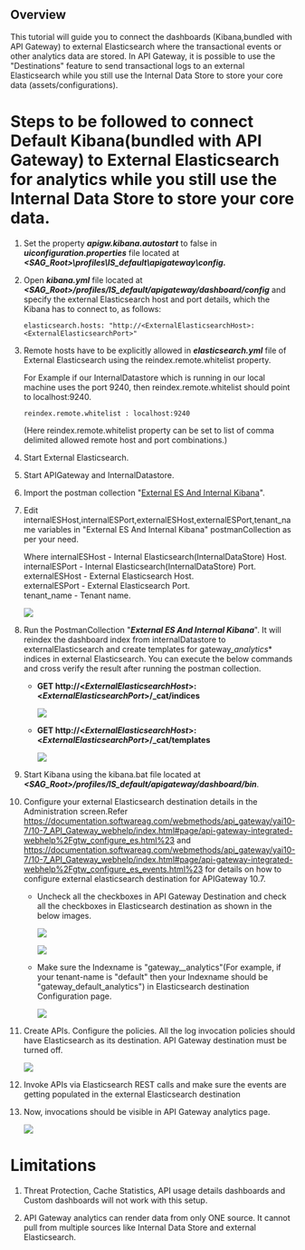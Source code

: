 Overview
--------

This tutorial will guide you to connect the dashboards (Kibana,bundled with API Gateway) to external Elasticsearch where the transactional events or other analytics data are stored. In API Gateway, it is possible to use the "Destinations" feature to send transactional logs to an external Elasticsearch while you still use the Internal Data Store to store your core data (assets/configurations). 

Steps to be followed to connect Default Kibana(bundled with API Gateway) to External Elasticsearch for analytics while you still use the Internal Data Store to store your core data.
======================================================================================================================================================================================
1.  Set the property ***apigw.kibana.autostart*** to false in ***uiconfiguration.properties*** file located at ***<SAG_Root>\profiles\IS_default\apigateway\config\.***
2.  Open ***kibana.yml*** file located at ***<SAG_Root>/profiles/IS_default/apigateway/dashboard/config*** and specify the external Elasticsearch host and port details, which the Kibana has to connect to, as follows:
    ```
    elasticsearch.hosts: "http://<ExternalElasticsearchHost>:<ExternalElasticsearchPort>"
    ```
3.  Remote hosts have to be explicitly allowed in ***elasticsearch.yml*** file of External Elasticsearch using the reindex.remote.whitelist property.
   
    For Example if our InternalDatastore which is running in our local machine uses the port 9240, then reindex.remote.whitelist should point to localhost:9240.
    ```
    reindex.remote.whitelist : localhost:9240
    ``` 
    (Here reindex.remote.whitelist property can be set to list of comma delimited allowed remote host and port combinations.)
4.  Start External Elasticsearch.
5.  Start APIGateway and InternalDatastore.
6.  Import the postman collection "[External ES And Internal Kibana](attachments/External_Es_And_Internal_Kibana.json)".
7.  Edit internalESHost,internalESPort,externalESHost,externalESPort,tenant_name variables in "External ES And Internal Kibana" postmanCollection as per your need.
    
    Where internalESHost - Internal Elasticsearch(InternalDataStore) Host. <br />
          internalESPort - Internal Elasticsearch(InternalDataStore) Port. <br />
          externalESHost - External Elasticsearch Host. <br />
          externalESPort - External Elasticsearch Port. <br />
          tenant_name - Tenant name. <br />

    ![](attachments/editPostmanCollection.png)

8.  Run the PostmanCollection "***External ES And Internal Kibana***". It will reindex the dashboard index from internalDatastore to externalElasticsearch and create templates for gateway_<tenant-name>_analytics_* indices in
    external Elasticsearch. 
    You can execute the below commands and cross verify the result after running the postman collection.
    
    -   **GET http://<_ExternalElasticsearchHost_>:<_ExternalElasticsearchPort_>/_cat/indices**
        
        ![](attachments/catIndices.png)
        
    -  **GET http://<_ExternalElasticsearchHost_>:<_ExternalElasticsearchPort_>/_cat/templates**
    
        ![](attachments/catTemplates.png)
        
10. Start Kibana using the kibana.bat file located at ***<SAG_Root>/profiles/IS_default/apigateway/dashboard/bin***.
11. Configure your external Elasticsearch destination details in the Administration screen.Refer https://documentation.softwareag.com/webmethods/api_gateway/yai10-7/10-7_API_Gateway_webhelp/index.html#page/api-gateway-integrated-webhelp%2Fgtw_configure_es.html%23 and
https://documentation.softwareag.com/webmethods/api_gateway/yai10-7/10-7_API_Gateway_webhelp/index.html#page/api-gateway-integrated-webhelp%2Fgtw_configure_es_events.html%23 for details on how to configure external elasticsearch destination for APIGateway 10.7.
        
    - Uncheck all the checkboxes in API Gateway Destination and check all the checkboxes in Elasticsearch destination as shown in the below images.
    
      ![](attachments/ApiGWDestination.png)
    
      ![](attachments/EsDestination.png)
    
    - Make sure the Indexname is "gateway_<tenant-name>_analytics"(For example, if your tenant-name is "default" then your Indexname should be "gateway_default_analytics") in Elasticsearch destination Configuration page.
    
      ![](attachments/EsDestinationConfiguration.png)
    
11. Create APIs. Configure the policies. All the log invocation policies should have Elasticsearch as its destination. API Gateway destination must be turned off.

      ![](attachments/logInvocationPolicy.png)
    
12. Invoke APIs via Elasticsearch REST calls and make sure the events are getting populated in the external Elasticsearch destination
13. Now, invocations should be visible in API Gateway analytics page.

      ![](attachments/analyticspage.png)
    
Limitations
===========
1. Threat Protection, Cache Statistics, API usage details dashboards and Custom dashboards will not work with this setup.

2. API Gateway analytics can render data from only ONE source. It cannot pull from multiple sources like Internal Data Store and external Elasticsearch.
